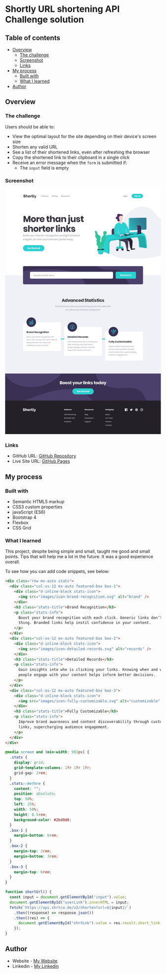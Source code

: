 # Shortly URL shortening API Challenge solution

## Table of contents

- [Overview](#overview)
  - [The challenge](#the-challenge)
  - [Screenshot](#screenshot)
  - [Links](#links)
- [My process](#my-process)
  - [Built with](#built-with)
  - [What I learned](#what-i-learned)
- [Author](#author)

## Overview

### The challenge

Users should be able to:

- View the optimal layout for the site depending on their device's screen size
- Shorten any valid URL
- See a list of their shortened links, even after refreshing the browser
- Copy the shortened link to their clipboard in a single click
- Receive an error message when the `form` is submitted if:
  - The `input` field is empty

### Screenshot

![](design/desktop-design.jpg)

### Links

- GitHub URL: [GitHub Repository](https://github.com/Atrin-Abbasian/url-shortening-api)
- Live Site URL: [GitHub Pages](https://atrin-abbasian.github.io/url-shortening-api)

## My process

### Built with

- Semantic HTML5 markup
- CSS3 custom properties
- javaScript (ES6)
- Bootstrap 4
- Flexbox
- CSS Grid

### What I learned

This project, despite being simple and small, taught me good and small points. Tips that will help me a lot in the future. It was a good experience overall.

To see how you can add code snippets, see below:

```html
<div class="row mx-auto stats">
  <div class="col-xs-12 mx-auto featured-box box-1">
    <div class="d-inline-block stats-icon">
      <img src="images/icon-brand-recognition.svg" alt="brand" />
    </div>
    <h3 class="stats-title">Brand Recognition</h3>
    <p class="stats-info">
      Boost your brand recognition with each click. Generic links don’t mean a
      thing. Branded links help instil confidence in your content.
    </p>
  </div>
  <div class="col-xs-12 mx-auto featured-box box-2">
    <div class="d-inline-block stats-icon">
      <img src="images/icon-detailed-records.svg" alt="records" />
    </div>
    <h3 class="stats-title">Detailed Records</h3>
    <p class="stats-info">
      Gain insights into who is clicking your links. Knowing when and where
      people engage with your content helps inform better decisions.
    </p>
  </div>
  <div class="col-xs-12 mx-auto featured-box box-3">
    <div class="d-inline-block stats-icon">
      <img src="images/icon-fully-customizable.svg" alt="customizable" />
    </div>
    <h3 class="stats-title">Fully Customizable</h3>
    <p class="stats-info">
      Improve brand awareness and content discoverability through customizable
      links, supercharging audience engagement.
    </p>
  </div>
</div>
```

```css
@media screen and (min-width: 992px) {
  .stats {
    display: grid;
    grid-template-columns: 1fr 1fr 1fr;
    grid-gap: 2rem;
  }
  .stats::before {
    content: "";
    position: absolute;
    top: 50%;
    left: 25%;
    width: 50%;
    height: 0.5rem;
    background-color: #2bd0d0;
  }
  .box-1 {
    margin-bottom: 6rem;
  }
  .box-2 {
    margin-top: 3rem;
    margin-bottom: 3rem;
  }
  .box-3 {
    margin-top: 6rem;
  }
}
```

```js
function shortUrl() {
  const input = document.getElementById("input").value;
  document.getElementById("userLink").innerHTML = input;
  fetch(`https://api.shrtco.de/v2/shorten?url=${input}/`)
    .then((response) => response.json())
    .then((res) => {
      document.getElementById("shrtLnk").value = res.result.short_link;
    });
}
```

## Author

- Website - [My Website](https://www.atrindev.ir)
- Linkedin - [My Linkedin](https://www.linkedin.com/in/atrindev)
